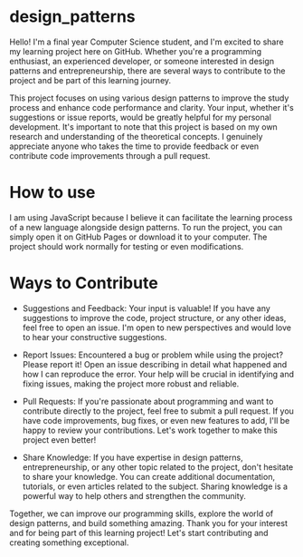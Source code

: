 # design_patterns

Hello! I'm a final year Computer Science student, and I'm excited to share my learning project here on GitHub. Whether you're a programming enthusiast, an experienced developer, or someone interested in design patterns and entrepreneurship, there are several ways to contribute to the project and be part of this learning journey.

This project focuses on using various design patterns to improve the study process and enhance code performance and clarity. Your input, whether it's suggestions or issue reports, would be greatly helpful for my personal development. It's important to note that this project is based on my own research and understanding of the theoretical concepts. I genuinely appreciate anyone who takes the time to provide feedback or even contribute code improvements through a pull request.

# How to use

I am using JavaScript because I believe it can facilitate the learning process of a new language alongside design patterns. To run the project, you can simply open it on GitHub Pages or download it to your computer. The project should work normally for testing or even modifications.

# Ways to Contribute

* Suggestions and Feedback: Your input is valuable! If you have any suggestions to improve the code, project structure, or any other ideas, feel free to open an issue. I'm open to new perspectives and would love to hear your constructive suggestions.

* Report Issues: Encountered a bug or problem while using the project? Please report it! Open an issue describing in detail what happened and how I can reproduce the error. Your help will be crucial in identifying and fixing issues, making the project more robust and reliable.

* Pull Requests: If you're passionate about programming and want to contribute directly to the project, feel free to submit a pull request. If you have code improvements, bug fixes, or even new features to add, I'll be happy to review your contributions. Let's work together to make this project even better!

* Share Knowledge: If you have expertise in design patterns, entrepreneurship, or any other topic related to the project, don't hesitate to share your knowledge. You can create additional documentation, tutorials, or even articles related to the subject. Sharing knowledge is a powerful way to help others and strengthen the community.

Together, we can improve our programming skills, explore the world of design patterns, and build something amazing. Thank you for your interest and for being part of this learning project! Let's start contributing and creating something exceptional.
